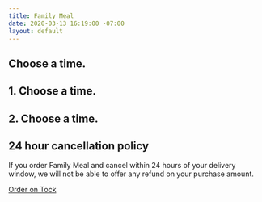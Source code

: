 ```yaml
---
title: Family Meal
date: 2020-03-13 16:19:00 -07:00
layout: default
---
```


<h2>Choose a time.</h2>

<h2></h2>

<h2>1. Choose a time.</h2>

<h2>2. Choose a time.</h2>

<h2>24 hour cancellation policy</h2>
<p>If you order Family Meal and cancel within 24 hours of your delivery window, we will not be able to offer any refund on your purchase amount.</p>

<div class="EventsButton mt6 mb10">
         <a class="Caption" href="https://exploretock.com/canlis">
           Order on Tock
         </a>
       </div>

